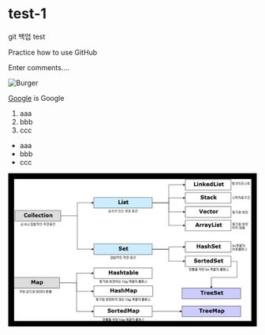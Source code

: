 # test-1
git 백업 test

Practice how to use GitHub

Enter comments....

![Burger](https://cdn.eyesmag.com/content/uploads/posts/2021/05/25/mcdonalds-triple-cheeseburger-info-01-7b599831-fdb2-4422-9917-c5e281912341.jpg) 

[Google](https://www.google.com) is Google

1. aaa
2. bbb
3. ccc

- aaa
- bbb
- ccc

![Images](./컬렉션.jpg)

